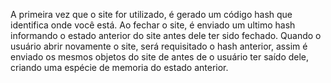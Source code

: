 A primeira vez que o site for utilizado, é gerado um código hash que identifica onde você está. Ao fechar o site, é enviado um ultimo hash informando o estado anterior do site antes dele ter sido fechado. Quando o usuário abrir novamente o site, será requisitado o hash anterior, assim é enviado os mesmos objetos do site de antes de o usuário ter saído dele, criando uma espécie de memoria do estado anterior.